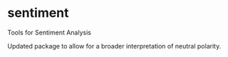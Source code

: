 # sentiment
Tools for Sentiment Analysis

Updated package to allow for a broader interpretation of neutral polarity.
